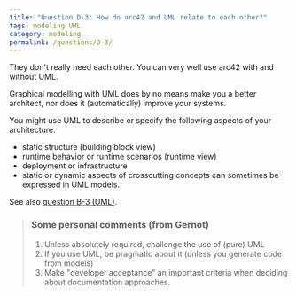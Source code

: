 ```yaml
---
title: "Question D-3: How do arc42 and UML relate to each other?"
tags: modeling UML
category: modeling
permalink: /questions/D-3/
---
```


They don't really need each other. You can very well use arc42
with and without UML.

Graphical modelling with UML does by no means make you a better architect,
nor does it (automatically) improve your systems.

You might use UML to describe or specify the following aspects of your
architecture:

* static structure (building block view)
* runtime behavior or runtime scenarios (runtime view)
* deployment or infrastructure
* static or dynamic aspects of crosscutting concepts can sometimes be expressed in UML models.

See also [question B-3 (UML)](/questions/B-3).


> ### Some personal comments (from Gernot)
>
> 1. Unless absolutely required, challenge the use of (pure) UML
> 2. If you use UML, be pragmatic about it (unless you generate code from models)
> 3. Make "developer acceptance" an important criteria when deciding about documentation approaches.
